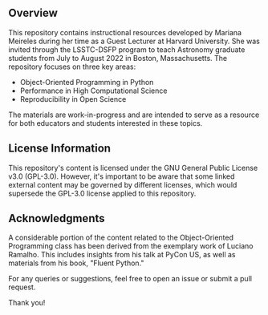 ## Overview

This repository contains instructional resources developed by Mariana Meireles during her time as a Guest Lecturer at Harvard University. She was invited through the LSSTC-DSFP program to teach Astronomy graduate students from July to August 2022 in Boston, Massachusetts. The repository focuses on three key areas:

- Object-Oriented Programming in Python
- Performance in High Computational Science
- Reproducibility in Open Science

The materials are work-in-progress and are intended to serve as a resource for both educators and students interested in these topics.

## License Information

This repository's content is licensed under the GNU General Public License v3.0 (GPL-3.0). However, it's important to be aware that some linked external content may be governed by different licenses, which would supersede the GPL-3.0 license applied to this repository.

## Acknowledgments

A considerable portion of the content related to the Object-Oriented Programming class has been derived from the exemplary work of Luciano Ramalho. This includes insights from his talk at PyCon US, as well as materials from his book, "Fluent Python."

For any queries or suggestions, feel free to open an issue or submit a pull request.

Thank you!
